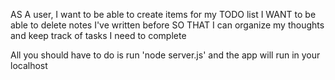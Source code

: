 AS A user, I want to be able to create items for my TODO list
I WANT to be able to delete notes I've written before
SO THAT I can organize my thoughts and keep track of tasks I need to complete

All you should have to do is run 'node server.js' and the app will run in your localhost